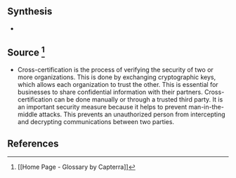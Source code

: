 ## Synthesis
- 
## Source [^1]
- Cross-certification is the process of verifying the security of two or more organizations. This is done by exchanging cryptographic keys, which allows each organization to trust the other. This is essential for businesses to share confidential information with their partners. Cross-certification can be done manually or through a trusted third party. It is an important security measure because it helps to prevent man-in-the-middle attacks. This prevents an unauthorized person from intercepting and decrypting communications between two parties.
## References

[^1]: [[Home Page - Glossary by Capterra]]
